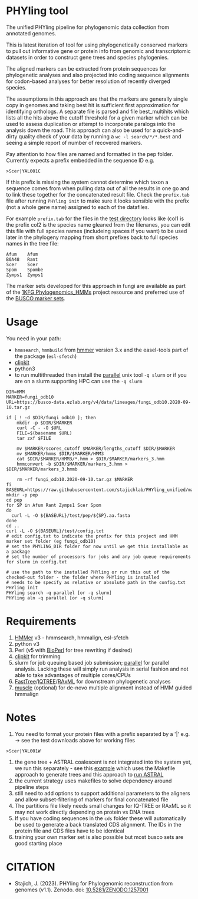 # PHYling tool
The unified PHYling pipeline for phylogenomic data collection from annotated genomes.

This is latest iteration of tool for using phylogenetically conserved markers to pull out informative 
gene or protein info from genomic and transcriptomic datasets in order to construct gene trees and species phylogenies.

The aligned markers can be extracted from protein sequences for phylogenetic analyses and also projected into coding sequence alignments for codon-based analyses for better resolution of recently diverged species. 

The assumptions in this approach are that the markers are generally single copy in genomes and taking best hit is sufficient first approximation for identifying orthologs. A separate file is parsed and file best_multihits which lists all the hits above the cutoff threshold for a given marker which can be used to assess duplication or attempt to incorporate paralogs into the analysis down the road. This approach can also be used for a quick-and-dirty quality check of your data by running a `wc -l search/*/*.best` and seeing a simple report of number of recovered markers.

Pay attention to how files are named and formatted in the pep folder. Currently expects a prefix embedded in the sequence ID e.g.
```
>Scer|YAL001C
```
If this prefix is missing the system cannot determine which taxon a sequence comes from when pulling data out of all the results in one go and to link these together for the concatenated result file. Check the `prefix.tab` file after running `PHYling init` to make sure it looks sensible with the prefix (not a whole gene name) assigned to each of the datafiles.

For example `prefix.tab` for the files in the [test directory](https://github.com/stajichlab/PHYling_unified/tree/main/test/pep) looks like (col1 is the prefix col2 is the species name gleaned from the filenanes, you can edit this file with full species names (includeing spaces if you want) to be used later in the phylogeny mapping from short prefixes back to full species names in the tree file:
```
Afum	Afum
B0A48	Rant
Scer	Scer
Spom	Spombe
Zymps1	Zymps1
```

The marker sets developed for this approach in fungi are available as part of the [1KFG Phylogenomics_HMMs](https://github.com/1KFG/Phylogenomics_HMMs) project resource and preferred use of the [BUSCO marker sets](https://busco-data.ezlab.org/v4/data/lineages/).

Usage
=====

You need in your path:
- `hmmsearch`, `hmmbuild` from [hmmer](http://hmmer.org/) version 3.x and the easel-tools part of the package (`esl-sfetch`)
- [clipkit](https://jlsteenwyk.com/ClipKIT/)
- python3
- to run multithreaded then install the [parallel](https://www.gnu.org/software/parallel/) unix tool `-q slurm` or if you are on a slurm supporting HPC can use the `-q slurm`
```
DIR=HMM
MARKER=fungi_odb10
URL=https://busco-data.ezlab.org/v4/data/lineages/fungi_odb10.2020-09-10.tar.gz

if [ ! -d $DIR/fungi_odb10 ]; then
    mkdir -p $DIR/$MARKER
    curl -C - -O $URL
    FILE=$(basename $URL)
    tar zxf $FILE

    mv $MARKER/scores_cutoff $MARKER/lengths_cutoff $DIR/$MARKER
    mv $MARKER/hmms $DIR/$MARKER/HMM3
    cat $DIR/$MARKER/HMM3/*.hmm > $DIR/$MARKER/markers_3.hmm
    hmmconvert -b $DIR/$MARKER/markers_3.hmm > $DIR/$MARKER/markers_3.hmmb

    rm -rf fungi_odb10.2020-09-10.tar.gz $MARKER
fi
BASEURL=https://raw.githubusercontent.com/stajichlab/PHYling_unified/main/
mkdir -p pep
cd pep
for SP in Afum Rant Zymps1 Scer Spom
do
  curl -L -O ${BASEURL}/test/pep/${SP}.aa.fasta
done
cd ..
curl -L -O ${BASEURL}/test/config.txt
# edit config.txt to indicate the prefix for this project and HMM marker set folder (eg fungi_odb10)
# set the PHYLING_DIR folder for now until we get this installable as a package
# set the number of processors for jobs and any job queue requirements for slurm in config.txt

# use the path to the installed PHYling or run this out of the checked-out folder - the folder where PHYling is installed
# needs to be specify as relative or absolute path in the config.txt
PHYling init
PHYling search -q parallel [or -q slurm]
PHYling aln -q parallel [or -q slurm]

```

Requirements
============
1. [HMMer](http://hmmer.org/) v3 - hmmsearch, hmmalign, esl-sfetch 
1. python v3
1. Perl (v5 with [BioPerl](http://bioperl.org) for tree rewriting if desired)
1. [clipkit](https://jlsteenwyk.com/ClipKIT/) for trimming
1. slurm for job queuing based job submission; [parallel](https://www.gnu.org/software/parallel/) for parallel analysis. Lacking these will simply run analysis in serial fashion and not able to take advantages of multiple cores/CPUs
1. [FastTree](http://www.microbesonline.org/fasttree/)/[IQTREE](http://www.iqtree.org/)/[RAxML](https://sco.h-its.org/exelixis/software.html) for downstream phylogenetic analyses
1. [muscle](https://www.drive5.com/muscle/) (optional) for de-novo multiple alignment instead of HMM guided hmmalign

Notes
==== 
1. You need to format your protein files with a prefix separated by a '|' e.g. -> see the test downloads above for working files
```
>Scer|YAL001W
```
1. the gene tree + ASTRAL coalescent is not integrated into the system yet, we run this separately - see this [example](https://github.com/stajichlab/Fusarium_Phylogenomics/blob/main/pipeline/06_pep_gene_trees.sh) which uses the Makefile approach to generate trees and this approach to [run ASTRAL](https://github.com/stajichlab/Fusarium_Phylogenomics/blob/main/pipeline/07_ASTRAL.sh)
2. the current strategy uses makefiles to solve dependency around pipeline steps
3. still need to add options to support additional parameters to the aligners and allow subset-filtering of markers for final concatenated file
3. The partitions file likely needs small changes for IQ-TREE or RAxML so it may not work directly depending on protein vs DNA trees
3. If you have coding sequences in the `cds` folder these will automatically be used to generate a back translated CDS alignment. The IDs in the protein file and CDS files have to be identical
4. training your own marker set is also possible but most busco sets are good starting place


CITATION
=========
* Stajich, J. (2023). PHYling for Phylogenomic reconstruction from genomes (v1.1). Zenodo. doi: [10.5281/ZENODO.1257001](https://doi.org/10.5281/ZENODO.1257001)

